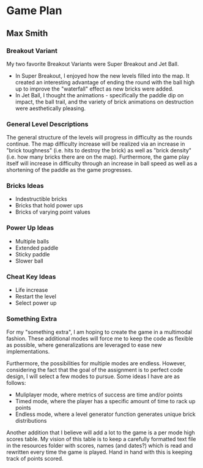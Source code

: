 # Game Plan
## Max Smith

### Breakout Variant
My two favorite Breakout Variants were Super Breakout and Jet Ball.
- In Super Breakout, I enjoyed how the new levels filled into the map. It created an interesting advantage of ending the round with the ball high up to improve the "waterfall" effect as new bricks were added. 
- In Jet Ball, I thought the animations - specifically the paddle dip on impact, the ball trail, and the variety of brick animations on destruction were aesthetically pleasing. 

### General Level Descriptions
The general structure of the levels will progress in difficulty as the rounds continue. The map difficulty increase will 
be realized via an increase in "brick toughness" (i.e. hits to destroy the brick) as well as "brick density" (i.e. how 
many bricks there are on the map). Furthermore, the game play itself will increase in difficulty through an increase in 
ball speed as well as a shortening of the paddle as the game progresses.

### Bricks Ideas
- Indestructible bricks
- Bricks that hold power ups
- Bricks of varying point values

### Power Up Ideas
- Multiple balls
- Extended paddle
- Sticky paddle
- Slower ball

### Cheat Key Ideas
- Life increase
- Restart the level
- Select power up

### Something Extra
For my "something extra", I am hoping to create the game in a multimodal fashion. These additional modes will force me
to keep the code as flexible as possible, where generalizations are leveraged to ease new implementations. 

Furthermore, the possibilities for multiple modes are endless. However, considering the fact that the goal of the
assignment is to perfect code design, I will select a few modes to pursue. Some ideas I have are as follows:
- Muliplayer mode, where metrics of success are time and/or points
- Timed mode, where the player has a specific amount of time to rack up points
- Endless mode, where a level generator function generates unique brick distributions

Another addition that I believe will add a lot to the game is a per mode high scores table. My vision of this table is to
keep a carefully formatted text file in the resources folder with scores, names (and dates?) which is read and rewritten 
every time the game is played. Hand in hand with this is keeping track of points scored.
